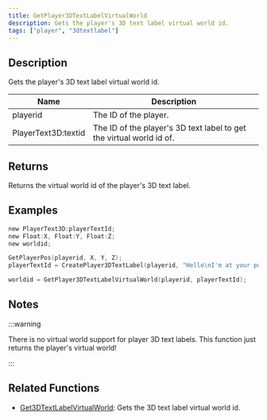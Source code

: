 ```yaml
---
title: GetPlayer3DTextLabelVirtualWorld
description: Gets the player's 3D text label virtual world id.
tags: ["player", "3dtextlabel"]
---
```


<VersionWarn version='omp v1.1.0.2612' />

## Description

Gets the player's 3D text label virtual world id.

| Name                | Description                                                          |
| ------------------- | -------------------------------------------------------------------- |
| playerid            | The ID of the player.                                                |
| PlayerText3D:textid | The ID of the player's 3D text label to get the virtual world id of. |

## Returns

Returns the virtual world id of the player's 3D text label.

## Examples

```c
new PlayerText3D:playerTextId;
new Float:X, Float:Y, Float:Z;
new worldid;

GetPlayerPos(playerid, X, Y, Z);
playerTextId = CreatePlayer3DTextLabel(playerid, "Hello\nI'm at your position", 0x008080FF, X, Y, Z, 40.0);

worldid = GetPlayer3DTextLabelVirtualWorld(playerid, playerTextId);
```

## Notes

:::warning

There is no virtual world support for player 3D text labels.
This function just returns the player's virtual world!

:::

## Related Functions

- [Get3DTextLabelVirtualWorld](Get3DTextLabelVirtualWorld): Gets the 3D text label virtual world id.
